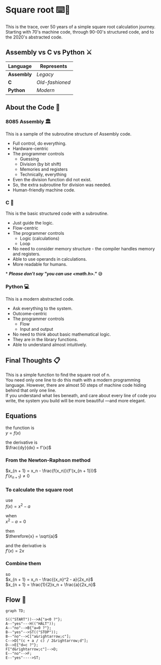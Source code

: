 # Square root :keyboard::deciduous_tree:

This is the trace, over 50 years of a simple square root calculation journey.  
Starting with 70's machine code, through 90-00's structured code, and to the 2020's abstracted code.

## Assembly vs C vs Python :crossed_swords:

|Language    |Represents     |
|------------|---------------|
|**Assembly**|*Legacy*       |
|**C**       |*Old-fashioned*|
|**Python**  |*Modern*       |

## About the Code :memo:

### 8085 Assembly :classical_building:

This is a sample of the subroutine structure of Assembly code.

- Full control, do everything.
- Hardware-centric
- The programmer controls
  - Guessing
  - Division (by bit shift)
  - Memories and registers
  - Technically, everything
- Even the division function did not exist.
- So, the extra subroutine for division was needed.
- Human-friendly machine code.

### C :floppy_disk:

This is the basic structured code with a subroutine.

- Just guide the logic.
- Flow-centric
- The programmer controls
  - Logic (calculations)
  - Loop
- No need to consider memory structure - the compiler handles memory and registers.
- Able to use operands in calculations.
- More readable for humans.

\* ***Please don't say "you can use \<math.h\>."*** :sweat_smile:

### Python :computer:

This is a modern abstracted code.

- Ask everything to the system.
- Outcome-centric
- The programmer controls
  - Flow
  - Input and output
- No need to think about basic mathematical logic.
- They are in the library functions.
- Able to understand almost intuitively.

## Final Thoughts :clipboard:

This is a simple function to find the square root of n.  
You need only one line to do this math with a modern programming language. However, there are almost 50 steps of machine code hiding behind that only one line.  
If you understand what lies beneath, and care about every line of code you write, the system you build will be more beautiful &mdash;and more elegant.

## Equations

the function is  
$y = f(x)$

the derivative is  
$\frac{dy}{dx} = f'(x)$

### From the Newton-Raphson method

$x_{n + 1} = x_n - \frac{f(x_n)}{f'(x_{n + 1})}$  
$f'(x_{n + 1}) \neq 0$

### To calculate the square root

use  
$f(x) = x^2 - a$

when  
$x^2 - a = 0$

then  
$\therefore{x} = \sqrt{a}$

and the derivative is  
$f'(x) = 2x$

### Combine them

so  
$x_{n + 1} = x_n - \frac{{x_n}^2 - a}{2x_n}$  
$x_{n + 1} = \frac{1}{2}x_n + \frac{a}{2x_n}$

## Flow :twisted_rightwards_arrows:

```mermaid
graph TD;

S(("START"))-->A{"a<0 ?"};
A--"yes"---H(("HALT"));
A--"no"-->B{"a=0 ?"};
B--"yes"-->ST(("STOP"));
B--"no"-->C["a&rightarrow;c"];
C-->D["(c + a / c) / 2&rightarrow;d"];
D-->E{"d=c ?"};
F["d&rightarrow;c"]-->D;
E--"no"-->F;
E--"yes"---->ST;
```
